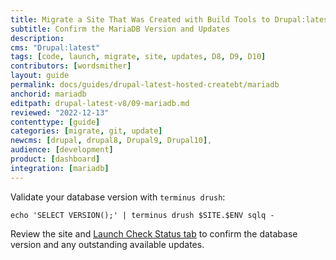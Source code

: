 ```yaml
---
title: Migrate a Site That Was Created with Build Tools to Drupal:latest
subtitle: Confirm the MariaDB Version and Updates
description: 
cms: "Drupal:latest"
tags: [code, launch, migrate, site, updates, D8, D9, D10]
contributors: [wordsmither]
layout: guide
permalink: docs/guides/drupal-latest-hosted-createbt/mariadb
anchorid: mariadb
editpath: drupal-latest-v8/09-mariadb.md
reviewed: "2022-12-13"
contenttype: [guide]
categories: [migrate, git, update]
newcms: [drupal, drupal8, Drupal9, Drupal10],
audience: [development]
product: [dashboard]
integration: [mariadb]
---
```


Validate your database version with `terminus drush`:

```bash{promptUser: user}
echo 'SELECT VERSION();' | terminus drush $SITE.$ENV sqlq -
```

Review the site and [Launch Check Status tab](/drupal-launch-check) to confirm the database version and any outstanding available updates.
